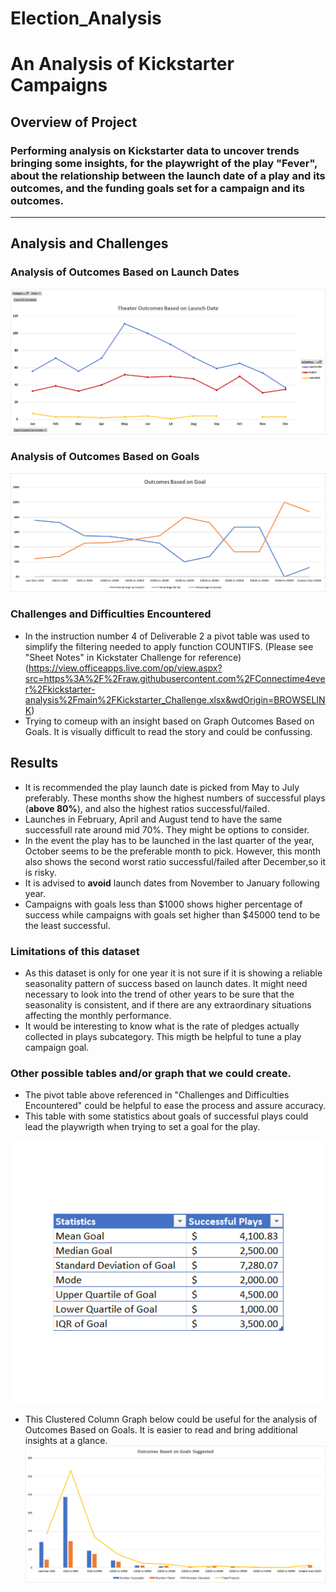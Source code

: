 # Election_Analysis
# An Analysis of Kickstarter Campaigns
## Overview of Project
### Performing analysis on Kickstarter data to uncover trends bringing some insights, for the playwright of the play "Fever", about the relationship between the launch date of a play and its outcomes, and the funding goals set for a campaign and its outcomes. 
---
## Analysis and Challenges
### Analysis of Outcomes Based on Launch Dates

![Outcomes_Based_on_Launch_Date](https://github.com/Connectime4ever/kickstarter-analysis/blob/main/resources/Theater%20Outcomes%20Based%20on%20Launch%20Date.png)

### Analysis of Outcomes Based on Goals

![Outcomes_ Based_ on_ Goals](https://github.com/Connectime4ever/kickstarter-analysis/blob/main/resources/Outcomes%20Based%20on%20Goal.png)

### Challenges and Difficulties Encountered
- In the instruction number 4 of Deliverable 2 a pivot table was used to simplify the filtering needed to apply function COUNTIFS.  (Please see "Sheet Notes" in Kickstater Challenge for reference) (https://view.officeapps.live.com/op/view.aspx?src=https%3A%2F%2Fraw.githubusercontent.com%2FConnectime4ever%2Fkickstarter-analysis%2Fmain%2FKickstarter_Challenge.xlsx&wdOrigin=BROWSELINK)
- Trying to comeup with an insight based on Graph Outcomes Based on Goals. It is visually difficult to read the story and could be confussing.

## Results
- It is recommended the play launch date is picked from May to July preferably. These months show the highest numbers of successful plays  (**above 80%**), and also the highest ratios successful/failed.
- Launches in February, April and August tend to have the same successfull rate around mid 70%. They might be options to consider.
- In the event the play has to be launched in the last quarter of the year, October seems to be the preferable month to pick. However, this month also shows the second worst ratio successful/failed after December,so it is risky.
- It is advised to **avoid** launch dates from November to January following year. 
- Campaigns with goals less than $1000 shows higher percentage of success while campaigns with goals set higher than $45000 tend to be the least successful.               
### Limitations of this dataset
- As this dataset is only for one year it is not sure if it is showing a reliable seasonality pattern of success based on launch dates. It might need necessary to look into the trend of other years to be sure that the seasonality is consistent, and if there are any extraordinary situations affecting the monthly performance. 
- It would be interesting to know what is the rate of pledges actually collected in plays subcategory. This migth be helpful to tune a play campaign goal.
### Other possible tables and/or graph that we could create. 
- The pivot table above referenced in "Challenges and Difficulties Encountered" could be helpful to ease the process and assure accuracy.
- This table with some statistics about goals of successful plays could lead the playwrigth when trying to set a goal for the play.

![Statistics_of_ Successful_Plays_Goals](https://github.com/Connectime4ever/kickstarter-analysis/blob/main/resources/Statistics%20of%20Successful%20Plays.png)
- This Clustered Column Graph below could be useful for the analysis of Outcomes Based on Goals. It is easier to read and bring additional insights at a glance.
![Outcomes_Based_on_Goals_Suggested](https://github.com/Connectime4ever/kickstarter-analysis/blob/main/resources/Outcomes%20Based%20on%20Goals%20Suggested.png)